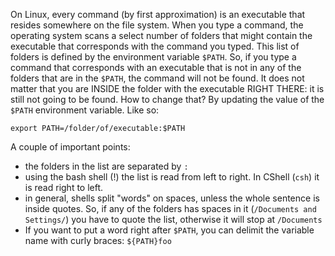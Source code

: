 On Linux, every command (by first approximation) is an executable that resides somewhere on the file system. 
When you type a command, the operating system scans a select number of folders that might contain the 
executable that corresponds with the command you typed. This list of folders is defined by the environment
variable `$PATH`. So, if you type a command that corresponds with an executable that is not in any of the
folders that are in the `$PATH`, the command will not be found. It does not matter that you are INSIDE the
folder with the executable RIGHT THERE: it is still not going to be found. How to change that? By updating
the value of the `$PATH` environment variable. Like so:

 `export PATH=/folder/of/executable:$PATH`

A couple of important points:
- the folders in the list are separated by `:`
- using the bash shell (!) the list is read from left to right. In CShell (`csh`) it is read right to left.
- in general, shells split "words" on spaces, unless the whole sentence is inside quotes. So, if any of the
folders has spaces in it (`/Documents and Settings/`) you have to quote the list, otherwise it will stop
at `/Documents`
- If you want to put a word right after `$PATH`, you can delimit the variable name with curly braces: 
`${PATH}foo`
